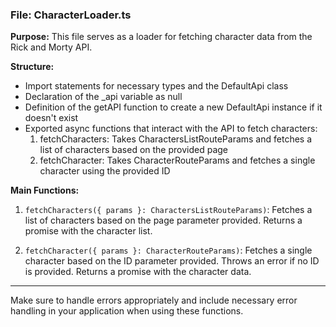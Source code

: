 
### File: CharacterLoader.ts

**Purpose:**
This file serves as a loader for fetching character data from the Rick and Morty API.

**Structure:**
- Import statements for necessary types and the DefaultApi class
- Declaration of the _api variable as null
- Definition of the getAPI function to create a new DefaultApi instance if it doesn't exist
- Exported async functions that interact with the API to fetch characters:
  1. fetchCharacters: Takes CharactersListRouteParams and fetches a list of characters based on the provided page
  2. fetchCharacter: Takes CharacterRouteParams and fetches a single character using the provided ID

**Main Functions:**
1. `fetchCharacters({ params }: CharactersListRouteParams)`: Fetches a list of characters based on the page parameter provided. Returns a promise with the character list.
   
2. `fetchCharacter({ params }: CharacterRouteParams)`: Fetches a single character based on the ID parameter provided. Throws an error if no ID is provided. Returns a promise with the character data.

---

Make sure to handle errors appropriately and include necessary error handling in your application when using these functions.